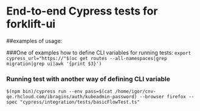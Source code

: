 # End-to-end Cypress tests for forklift-ui

##examples of usage:

###One of examples how to define CLI variables for running tests:
`export cypress_url="https://"$(oc get routes --all-namespaces|grep migration|grep ui|awk '{print $3}')`

### Running test with another way of defining CLI  variable
`$(npm bin)/cypress run --env pass=$(cat /home/igor/cnv-qe.rhcloud.com/ibragins/auth/kubeadmin-password) --browser firefox --spec "cypress/integration/tests/basicFlowTest.ts"`

